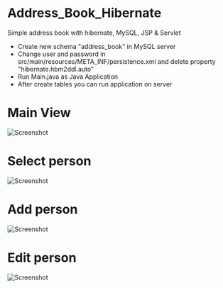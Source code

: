 # Address_Book_Hibernate
Simple address book with hibernate, MySQL, JSP &amp; Servlet

-   Create new schema "address_book" in MySQL server 
-   Change user and password in src/main/resources/META_INF/persistence.xml and delete property "hibernate.hbm2ddl.auto"
-   Run Main.java as Java Application
-   After create tables you can run application on server

#   Main View
![Screenshot](https://user-images.githubusercontent.com/26229244/29823754-df52e87c-8ccf-11e7-8f75-76f42b2588fe.PNG)

#   Select person
![Screenshot](https://user-images.githubusercontent.com/26229244/29823759-e2c405cc-8ccf-11e7-94d6-ffe1d5c6d4e0.png)

#   Add person
![Screenshot](https://user-images.githubusercontent.com/26229244/29823762-e4532102-8ccf-11e7-9e67-0180e107e6e2.PNG)

#   Edit person
![Screenshot](https://user-images.githubusercontent.com/26229244/29823764-e5c2ea68-8ccf-11e7-8ab2-fbef5b8c21ee.PNG)
